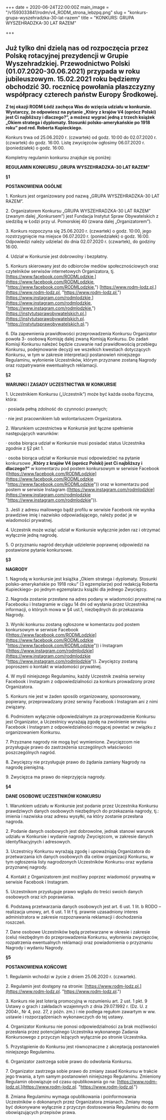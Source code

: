 +++
date = 2020-06-24T22:00:00Z
main_image = "/v1593033841/rodm/v4_RODM_strona_lebzpq.png"
slug = "konkurs-grupa-wyszehradzka-30-lat-razem"
title = "KONKURS: GRUPA WYSZEHRADZKA-30 LAT RAZEM"

+++
## **Już tylko dni dzielą nas od rozpoczęcia przez Polskę rotacyjnej prezydencji w Grupie Wyszehradzkiej. Przewodnictwo Polski (01.07.2020-30.06.2021) przypada w roku jubileuszowym. 15.02.2021 roku będziemy obchodzić 30. rocznicę powołania płaszczyzny współpracy czterech państw Europy Środkowej.**

**Z tej okazji RODM Łódź zachęca Was do wzięcia udziału w konkursie. Wystarczy, że odpowiesz na pytanie „Który z krajów V4 (oprócz Polski) jest Ci najbliższy i dlaczego?”, a możesz wygrać jedną z trzech książek „Okiem stratega i dyplomaty. Stosunki polsko-amerykańskie po 1918 roku” pod red. Roberta Kupieckiego.**

Konkurs trwa od 25.06.2020 r. (czwartek) od godz. 10:00 do 02.07.2020 r. (czwartek) do godz. 16:00. Listę zwycięzców ogłosimy 06.07.2020 r. (poniedziałek) o godz. 16:00.

Kompletny regulamin konkursu znajduje się poniżej:

**REGULAMIN KONKURSU „GRUPA WYSZEHRADZKA-30 LAT RAZEM”**

**§1**

**POSTANOWIENIA OGÓLNE**

1\. Konkurs jest organizowany pod nazwą „GRUPA WYSZEHRADZKA-30 LAT RAZEM”.

2\. Organizatorem Konkursu „GRUPA WYSZEHRADZKA-30 LAT RAZEM” (zwanym dalej „Konkursem”) jest Fundacja Instytut Spraw Obywatelskich z siedzibą w Łodzi przy ul. Pomorskiej 40 (zwana dalej „Organizatorem”).

3\. Konkurs rozpoczyna się 25.06.2020 r. (czwartek) o godz. 10:00, jego rozstrzygnięcie ma miejsce 06.07.2020 r. (poniedziałek) o godz. 16:00. Odpowiedzi należy udzielać do dnia 02.07.2020 r. (czwartek), do godziny 16:00.

4\. Udział w Konkursie jest dobrowolny i bezpłatny.

5\. Konkurs skierowany jest do odbiorców mediów społecznościowych oraz czytelników serwisów internetowych Organizatora, tj. [https://www.facebook.com/RODMLodzkie,](https://www.facebook.com/RODMLodzkie, "https://www.facebook.com/RODMLodzkie,") [https://www.rodm-lodz.pl,](https://www.rodm-lodz.pl, "https://www.rodm-lodz.pl,") [https://www.instagram.com/rodmlodzkie,](https://www.instagram.com/rodmlodzkie, "https://www.instagram.com/rodmlodzkie,") [https://instytutsprawobywatelskich.pl.](https://instytutsprawobywatelskich.pl. "https://instytutsprawobywatelskich.pl.")

6\. Dla zapewnienia prawidłowości przeprowadzenia Konkursu Organizator powoła 3- osobową Komisję dalej zwaną Komisją Konkursu. Do zadań Komisji Konkursu należeć będzie czuwanie nad prawidłowością przebiegu Konkursu, podejmowanie decyzji we wszelkich kwestiach dotyczących Konkursu, w tym w zakresie interpretacji postanowień niniejszego Regulaminu, wyłonienie Uczestników, którym przyznane zostaną Nagrody oraz rozpatrywanie ewentualnych reklamacji.

**§2**

**WARUNKI I ZASADY UCZESTNICTWA W KONKURSIE**

1\. Uczestnikiem Konkursu („Uczestnik”) może być każda osoba fizyczna, która:

· posiada pełną zdolność do czynności prawnych;

· nie jest pracownikiem lub wolontariuszem Organizatora.

2\. Warunkiem uczestnictwa w Konkursie jest łączne spełnienie następujących warunków:

· osoba biorąca udział w Konkursie musi posiadać status Uczestnika zgodnie z §2 pkt 1.

· osoba biorąca udział w Konkursie musi odpowiedzieć na pytanie konkursowe „**Który z krajów V4 (oprócz Polski) jest Ci najbliższy i dlaczego?”** w komentarzu pod postem konkursowym w serwisie Facebook ([https://www.facebook.com/RODMLodzkie](https://www.facebook.com/RODMLodzkie "https://www.facebook.com/RODMLodzkie")) oraz w komentarzu pod postem w serwisie Instagram ([https://www.instagram.com/rodmlodzkie](https://www.instagram.com/rodmlodzkie "https://www.instagram.com/rodmlodzkie")).

3\. Jeśli z adresu mailowego bądź profilu w serwisie Facebook nie wynika prawdziwe imię i nazwisko odpowiadającego, należy podać je w wiadomości prywatnej.

4\. Uczestnik może wziąć udział w Konkursie wyłącznie jeden raz i otrzymać wyłącznie jedną nagrodę.

5\. O przyznaniu nagród decyduje udzielenie poprawnej odpowiedzi na postawione pytanie konkursowe.

**§3**

**NAGRODY**

1\. Nagrodą w konkursie jest książka „Okiem stratega i dyplomaty. Stosunki polsko-amerykańskie po 1918 roku” (3 egzemplarze) pod redakcją Roberta Kupieckiego- po jednym egzemplarzu książki dla jednego Zwycięzcy.

2\. Nagroda zostanie przesłane na adres podany w wiadomości prywatnej na Facebooku i Instagramie w ciągu 14 dni od wysłania przez Uczestnika informacji, o których mowa w §4 ust.1, niezbędnych do przekazania Nagrody.

3\. Wyniki konkursu zostaną ogłoszone w komentarzu pod postem konkursowym w serwisie Facebook ([https://www.facebook.com/RODMLodzkie](https://www.facebook.com/RODMLodzkie "https://www.facebook.com/RODMLodzkie")) i Instagram ([https://www.instagram.com/rodmlodzkie](https://www.instagram.com/rodmlodzkie "https://www.instagram.com/rodmlodzkie")). Zwycięzcy zostaną poproszeni o kontakt w wiadomości prywatnej.

4\. W myśl niniejszego Regulaminu, każdy Uczestnik zwalnia serwisy Facebook i Instagram z odpowiedzialności za konkurs prowadzony przez Organizatora.

5\. Konkurs nie jest w żaden sposób organizowany, sponsorowany, popierany, przeprowadzany przez serwisy Facebook i Instagram ani z nimi związany.

6\. Podmiotem wyłącznie odpowiedzialnym za przeprowadzenie Konkursu jest Organizator, a Uczestnicy wyrażają zgodę na zwolnienie serwisu Facebook i Instagram z odpowiedzialności mogącej powstać w związku z organizowaniem Konkursu.

7\. Przyznane nagrody nie mogą być wymienione. Zwycięzcom nie przysługuje prawo do zastrzeżenia szczególnych właściwości poszczególnych nagród.

8\. Zwycięzcy nie przysługuje prawo do żądania zamiany Nagrody na nagrodę pieniężną.

9\. Zwycięzca ma prawo do nieprzyjęcia nagrody.

**§4**

**DANE OSOBOWE UCZESTNIKÓW KONKURSU**

1\. Warunkiem udziału w Konkursie jest podanie przez Uczestnika Konkursu prawdziwych danych osobowych niezbędnych do przekazania nagrody, tj.: imienia i nazwiska oraz adresu wysyłki, na który zostanie przesłana nagroda.

2\. Podanie danych osobowych jest dobrowolne, jednak stanowi warunek udziału w Konkursie i wydanie nagrody Zwycięzcom, w zakresie danych identyfikacyjnych i adresowych.

3\. Uczestnicy Konkursu wyrażają zgodę i upoważniają Organizatora do przetwarzania ich danych osobowych dla celów organizacji Konkursu, w tym ogłoszenia listy nagrodzonych Uczestników Konkursu oraz wydania przyznanej nagrody.

4\. Kontakt z Organizatorem jest możliwy poprzez wiadomość prywatną w serwisie Facebook i Instagram.

5\. Uczestnikom przysługuje prawo wglądu do treści swoich danych osobowych oraz ich poprawiania.

6\. Podstawą przetwarzania danych osobowych jest art. 6 ust. 1 lit. b RODO – realizacja umowy, art. 6 ust. 1 lit f tj. prawnie uzasadniony interes administratora w zakresie rozpoznawania reklamacji i dochodzenia roszczeń.

7\. Dane osobowe Uczestników będą przetwarzane w okresie i zakresie (celu) niezbędnym do przeprowadzenia Konkursu, wyłonienia zwycięzców, rozpatrzenia ewentualnych reklamacji oraz powiadomienia o przyznaniu Nagrody i wydaniu Nagrody.

**§5**

**POSTANOWIENIA KOŃCOWE**

1\. Regulamin wchodzi w życie z dniem 25.06.2020 r. (czwartek).

2\. Regulamin jest dostępny na stronie: [https://www.rodm-lodz.pl.](https://www.rodm-lodz.pl. "https://www.rodm-lodz.pl.")

3\. Konkurs nie jest loterią promocyjną w rozumieniu art. 2 ust. 1 pkt. 9 Ustawy o grach i zakładach wzajemnych z dnia 29.07.1992 r. (Dz. U. z 2004r., Nr 4, poz. 27, z późn. zm.) i nie podlega regułom zawartym w ww. ustawie i rozporządzeniach wykonawczych do tej ustawy.

4\. Organizator Konkursu nie ponosi odpowiedzialności za brak możliwości przesłania przez potencjalnego Uczestnika wykonanego Zadania Konkursowego z przyczyn leżących wyłącznie po stronie Uczestnika.

5\. Przystąpienie do Konkursu jest równoznaczne z akceptacją postanowień niniejszego Regulaminu.

6\. Organizator zastrzega sobie prawo do odwołania Konkursu.

7\. Organizator zastrzega sobie prawo do zmiany zasad Konkursu w trakcie jego trwania, a tym samym postanowień niniejszego Regulaminu. Zmieniony Regulamin obowiązuje od czasu opublikowania go na: [https://www.rodm-lodz.pl.](https://www.rodm-lodz.pl. "https://www.rodm-lodz.pl.")

8\. Zmiana Regulaminu wymaga opublikowania i poinformowania Uczestników o dokonanych przez Organizatora zmianach. Zmiany mogą być dokonywane wyłącznie z przyczyn dostosowania Regulaminu do norm obowiązujących przepisów prawa.